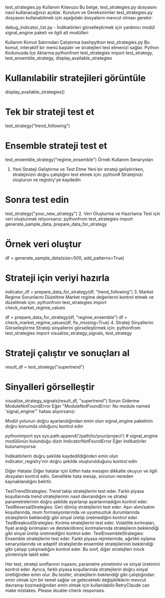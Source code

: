 test_strategies.py Kullanım Kılavuzu
Bu belge, test_strategies.py dosyasını nasıl kullanacağınızı açıklar.
Kurulum ve Gereksinimler
test_strategies.py dosyasını kullanabilmek için aşağıdaki dosyaların mevcut olması gerekir:

debug_indicator_list.py - İndikatörleri görselleştirmek için yardımcı modül
signal_engine paketi ve ilgili alt modülleri

Kullanım
Komut Satırından Çalıştırma
bashpython test_strategies.py
Bu komut, interaktif bir menü başlatır ve stratejileri test etmenizi sağlar.
Python Kodunuzda İçe Aktarma
pythonfrom test_strategies import test_strategy, test_ensemble_strategy, display_available_strategies

# Kullanılabilir stratejileri görüntüle
display_available_strategies()

# Tek bir strateji test et
test_strategy("trend_following")

# Ensemble strateji test et
test_ensemble_strategy("regime_ensemble")
Örnek Kullanım Senaryoları
1. Yeni Strateji Geliştirme ve Test Etme
Yeni bir strateji geliştirirken, stratejinizin doğru çalıştığını test etmek için:
python# Stratejinizi oluşturun ve registry'ye kaydedin
# Sonra test edin
test_strategy("your_new_strategy")
2. Veri Oluşturma ve Hazırlama
Test için veri oluşturmak istiyorsanız:
pythonfrom test_strategies import generate_sample_data, prepare_data_for_strategy

# Örnek veri oluştur
df = generate_sample_data(size=500, add_patterns=True)

# Strateji için veriyi hazırla
indicator_df = prepare_data_for_strategy(df, "trend_following")
3. Market Regime Sorunlarını Düzeltme
Market regime değerlerini kontrol etmek ve düzeltmek için:
pythonfrom test_strategies import check_market_regime_values

df = prepare_data_for_strategy(df, "regime_ensemble")
df = check_market_regime_values(df, fix_missing=True)
4. Strateji Sinyallerini Görselleştirme
Strateji sinyallerini görselleştirmek için:
pythonfrom test_strategies import visualize_strategy_signals, test_strategy

# Strateji çalıştır ve sonuçları al
result_df = test_strategy("supertrend")

# Sinyalleri görselleştir
visualize_strategy_signals(result_df, "supertrend")
Sorun Giderme
ModuleNotFoundError
Eğer "ModuleNotFoundError: No module named 'signal_engine'" hatası alıyorsanız:

Modül yolunun doğru ayarlandığından emin olun
signal_engine paketinin doğru konumda olduğunu kontrol edin

pythonimport sys
sys.path.append('/path/to/your/project')  # signal_engine modülünün bulunduğu dizin
IndicatorNotFoundError
Eğer indikatörler bulunamıyorsa:

İndikatörlerin doğru şekilde kaydedildiğinden emin olun
indicator_registry'nin doğru şekilde oluşturulduğunu kontrol edin

Diğer Hatalar
Diğer hatalar için lütfen hata mesajını dikkatle okuyun ve ilgili dosyaları kontrol edin. Genellikle hata mesajı, sorunun nereden kaynaklandığını belirtir.


TestTrendStrategies: Trend takip stratejilerini test eder. Farklı piyasa koşullarında trend stratejilerinin nasıl davrandığını ve strateji parametrelerinin doğru şekilde ayarlanıp ayarlanmadığını kontrol eder.
TestReversalStrategies: Geri dönüş stratejilerini test eder. Aşırı alım/satım koşullarında, mum formasyonlarında ve uyumsuzluk durumlarında stratejilerin beklendiği gibi sinyal üretip üretmediğini kontrol eder.
TestBreakoutStrategies: Kırılma stratejilerini test eder. Volatilite kırılmaları, fiyat aralığı kırılmaları ve destek/direnç kırılmalarında stratejilerin beklendiği gibi sinyal üretip üretmediğini kontrol eder.
TestEnsembleStrategies: Ensemble stratejilerini test eder. Farklı piyasa rejimlerinde, ağırlıklı oylama senaryolarında ve adaptif stratejilerde ensemble stratejilerinin beklendiği gibi çalışıp çalışmadığını kontrol eder. Bu sınıf, diğer stratejileri mock yöntemiyle taklit eder.

Her test, strateji sınıflarının inşasını, parametre yönetimini ve sinyal üretimini kontrol eder. Ayrıca, farklı piyasa koşullarında stratejilerin doğru sinyal ürettiğinden emin olur.
Bu testler, stratejilerin beklendiği gibi çalıştığından emin olmak için bir temel sağlar ve gelecekteki değişikliklerin mevcut davranışı bozmadığından emin olmak için kullanılabilir.RetryClaude can make mistakes. Please double-check responses.